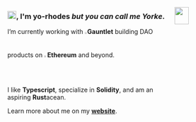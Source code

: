 <a href="https://github.com/yorhodes"><img src="https://github-readme-stats.vercel.app/api?username=yorhodes&show_icons=true&theme=graywhite&count_private=true&include_all_commits=true&hide_rank=true&custom_title=Github+Stats" align="right" width="25%" height="10%"/></a>

<!-- <a href="https://wakatime.com/@yorhodes"><img src="https://github-readme-stats.vercel.app/api/wakatime?username=yorhodes&time_range=last_year&theme=graywhite" align="right" width="30%" height="30%"/></a> -->

### <img src="https://raw.githubusercontent.com/iampavangandhi/iampavangandhi/master/gifs/Hi.gif" width="20px" height="18px">, I'm yo-rhodes *but you can call me Yorke*.

I’m currently working with <a href="https://gauntlet.network"><img src="https://user-images.githubusercontent.com/3020995/154390103-bc0ca3d2-f6e6-4a8d-9750-9f85f513ab5a.png" width="1.1%"/></a>**Gauntlet** building DAO products on <img src="https://user-images.githubusercontent.com/3020995/154387074-1d85c334-a33e-4bfd-bcc4-1cba921ea40e.svg" width=1.4%>**Ethereum** and beyond.

I like **Typescript**, specialize in **Solidity**, and am an aspiring **Rust**acean.

Learn more about me on my **[website](https://www.yorke.dev)**.
